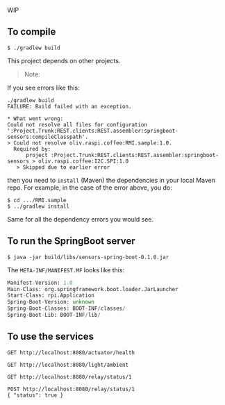 WIP 

## To compile
```
$ ./gradlew build
```

This project depends on other projects.

> Note:

If you see errors like this:
```
./gradlew build
FAILURE: Build failed with an exception.

* What went wrong:
Could not resolve all files for configuration ':Project.Trunk:REST.clients:REST.assembler:springboot-sensors:compileClasspath'.
> Could not resolve oliv.raspi.coffee:RMI.sample:1.0.
  Required by:
      project :Project.Trunk:REST.clients:REST.assembler:springboot-sensors > oliv.raspi.coffee:I2C.SPI:1.0
   > Skipped due to earlier error

```
then you need to `install` (Maven) the dependencies in your local Maven repo.
For example, in the case of the error above, you do:
```
$ cd .../RMI.sample
$ ../gradlew install
```
Same for all the dependency errors you would see.

## To run the SpringBoot server
```
$ java -jar build/libs/sensors-spring-boot-0.1.0.jar
```
The `META-INF/MANIFEST.MF` looks like this:
```manifest.mf
Manifest-Version: 1.0
Main-Class: org.springframework.boot.loader.JarLauncher
Start-Class: rpi.Application
Spring-Boot-Version: unknown
Spring-Boot-Classes: BOOT-INF/classes/
Spring-Boot-Lib: BOOT-INF/lib/
```

## To use the services
```
GET http://localhost:8080/actuator/health
```

```
GET http://localhost:8080/light/ambient
```

```
GET http://localhost:8080/relay/status/1
```

```
POST http://localhost:8080/relay/status/1
{ "status": true }
```
